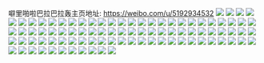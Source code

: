 噼里啪啦巴拉巴拉轰主页地址: https://weibo.com/u/5192934532 
![](https://wx4.sinaimg.cn/mw2000/005Fr1uAly1h9dmjepp4fj32c0340b2b.jpg) 
![](https://wx4.sinaimg.cn/mw2000/005Fr1uAly1h9dmjg832dj32c033zqv5.jpg) 
![](https://wx4.sinaimg.cn/mw2000/005Fr1uAly1h9dmjk2x5oj32a031c1ky.jpg) 
![](https://wx4.sinaimg.cn/mw2000/005Fr1uAly1h9dmjigsfgj32742xi7wi.jpg) 
![](https://wx4.sinaimg.cn/mw2000/005Fr1uAly1h9dmjbv9bnj328j2y8kjl.jpg) 
![](https://wx4.sinaimg.cn/mw2000/005Fr1uAly1h9dmjls1gvj32c033zhdu.jpg) 
![](https://wx4.sinaimg.cn/mw2000/005Fr1uAly1h8qthwko7xj31gp1yjb29.jpg) 
![](https://wx4.sinaimg.cn/mw2000/005Fr1uAly1h8qti348l8j31o0280hdt.jpg) 
![](https://wx4.sinaimg.cn/mw2000/005Fr1uAly1h8qthtodv2j32c0340hdu.jpg) 
![](https://wx4.sinaimg.cn/mw2000/005Fr1uAly1h8qti07wbkj32801o07wi.jpg) 
![](https://wx4.sinaimg.cn/mw2000/005Fr1uAly1h8n5sdl6gkj30fr0cd0x5.jpg) 
![](https://wx4.sinaimg.cn/mw2000/005Fr1uAly1h8m6q357zdj326o2wwe84.jpg) 
![](https://wx4.sinaimg.cn/mw2000/005Fr1uAly1h8m6plmq2hj31c71s9x3c.jpg) 
![](https://wx4.sinaimg.cn/mw2000/005Fr1uAly1h8m6pkiiw6j32923024qr.jpg) 
![](https://wx4.sinaimg.cn/mw2000/005Fr1uAly1h8m6pr92ekj32252qvhdu.jpg) 
![](https://wx4.sinaimg.cn/mw2000/005Fr1uAly1h8m6q96vqzj32c0340e83.jpg) 
![](https://wx4.sinaimg.cn/mw2000/005Fr1uAly1h8m6pz1mz7j31ho1zvhdt.jpg) 
![](https://wx4.sinaimg.cn/mw2000/005Fr1uAly1h8m6phcimbj327n2y7hdu.jpg) 
![](https://wx4.sinaimg.cn/mw2000/005Fr1uAly1h8m6pubc10j31by1rx4qp.jpg) 
![](https://wx4.sinaimg.cn/mw2000/005Fr1uAly1h8m6q5u15ej32c03407wj.jpg) 
![](https://wx4.sinaimg.cn/mw2000/005Fr1uAly1h8bwy5p2e1j32802yohdv.jpg) 
![](https://wx4.sinaimg.cn/mw2000/005Fr1uAly1h8bwy7y99qj32c03401ky.jpg) 
![](https://wx4.sinaimg.cn/mw2000/005Fr1uAly1h8bwyccrenj325e2v61l0.jpg) 
![](https://wx4.sinaimg.cn/mw2000/005Fr1uAly1h8bwxvvnw2j32802yohdv.jpg) 
![](https://wx4.sinaimg.cn/mw2000/005Fr1uAly1h7nk0bsu1dj30u014q7qt.jpg) 
![](https://wx4.sinaimg.cn/mw2000/005Fr1uAly1h7njyxp969j32c0340npf.jpg) 
![](https://wx4.sinaimg.cn/mw2000/005Fr1uAly1h7njyv1wcgj32oa27z1l0.jpg) 
![](https://wx4.sinaimg.cn/mw2000/005Fr1uAly1h7njyzf198j32a92yhx6p.jpg) 
![](https://wx4.sinaimg.cn/mw2000/005Fr1uAly1h7njyicjrzj32de35snpg.jpg) 
![](https://wx4.sinaimg.cn/mw2000/005Fr1uAly1h7njz1hv29j32c0340e83.jpg) 
![](https://wx4.sinaimg.cn/mw2000/005Fr1uAly1h7eczkupgsj32c03407wi.jpg) 
![](https://wx4.sinaimg.cn/mw2000/005Fr1uAly1h7ecz9x6b7j32c0340x6q.jpg) 
![](https://wx4.sinaimg.cn/mw2000/005Fr1uAly1h7eczmlb93j32c0340u0x.jpg) 
![](https://wx4.sinaimg.cn/mw2000/005Fr1uAly1h7eczqpg4aj32c0340npe.jpg) 
![](https://wx4.sinaimg.cn/mw2000/005Fr1uAly1h7eczin2q6j32382y4u0y.jpg) 
![](https://wx4.sinaimg.cn/mw2000/005Fr1uAly1h7ecztwkkvj32c0340e82.jpg) 
![](https://wx4.sinaimg.cn/mw2000/005Fr1uAly1h73mxtsb6fj31o0280npd.jpg) 
![](https://wx4.sinaimg.cn/mw2000/005Fr1uAly1h73mydugd5j31o0280npe.jpg) 
![](https://wx4.sinaimg.cn/mw2000/005Fr1uAly1h73my0zaubj31o027du0y.jpg) 
![](https://wx4.sinaimg.cn/mw2000/005Fr1uAly1h73myju1o6j31o02804qq.jpg) 
![](https://wx4.sinaimg.cn/mw2000/005Fr1uAly1h73my2l0c4j30vf15sq3w.jpg) 
![](https://wx4.sinaimg.cn/mw2000/005Fr1uAly1h73myq7yqoj31kd2357wi.jpg) 
![](https://wx4.sinaimg.cn/mw2000/005Fr1uAly1h73my6g5zfj31o027wgoe.jpg) 
![](https://wx4.sinaimg.cn/mw2000/005Fr1uAly1h73myx4lp2j31o0280h9z.jpg) 
![](https://wx4.sinaimg.cn/mw2000/005Fr1uAly1h73mz4s84fj31o0280x6q.jpg) 
![](https://wx4.sinaimg.cn/mw2000/005Fr1uAly1h73mzddmmfj31o0280qv5.jpg) 
![](https://wx4.sinaimg.cn/mw2000/005Fr1uAly1h73mxleto9j31o0280kjm.jpg) 
![](https://wx4.sinaimg.cn/mw2000/005Fr1uAly1h6sek1db8nj31o0280hdu.jpg) 
![](https://wx4.sinaimg.cn/mw2000/005Fr1uAly1h6sek3q5f6j30u013vqjr.jpg) 
![](https://wx4.sinaimg.cn/mw2000/005Fr1uAly1h6sek58xugj32c0340dyn.jpg) 
![](https://wx4.sinaimg.cn/mw2000/005Fr1uAly1h6sejzz6nmj32c0340x6t.jpg) 
![](https://wx4.sinaimg.cn/mw2000/005Fr1uAly1h6sek2lf25j30u0140tqw.jpg) 
![](https://wx4.sinaimg.cn/mw2000/005Fr1uAly1h6sek7o86sj31o0280qv7.jpg) 
![](https://wx4.sinaimg.cn/mw2000/005Fr1uAly1h6q3wtz191j32c031inpe.jpg) 
![](https://wx4.sinaimg.cn/mw2000/005Fr1uAly1h6q3wr2a67j325i2wik2y.jpg) 
![](https://wx4.sinaimg.cn/mw2000/005Fr1uAly1h6q3wwhpkmj32c03407wi.jpg) 
![](https://wx4.sinaimg.cn/mw2000/005Fr1uAly1h6q3wzalltj31gn20nx6p.jpg) 
![](https://wx4.sinaimg.cn/mw2000/005Fr1uAly1h6q3x5eistj31o02807wh.jpg) 
![](https://wx4.sinaimg.cn/mw2000/005Fr1uAly1h6q3x2b1obj31o0280u0y.jpg) 
![](https://wx4.sinaimg.cn/mw2000/005Fr1uAly1h6mmk516p9j30s50zr763.jpg) 
![](https://wx4.sinaimg.cn/mw2000/005Fr1uAly1h6mmk40ip3j32402tcqv6.jpg) 
![](https://wx4.sinaimg.cn/mw2000/005Fr1uAly1h6mmk5jrvhj30u011340c.jpg) 
![](https://wx4.sinaimg.cn/mw2000/005Fr1uAly1h6c3s43aw7j32802yo4ho.jpg) 
![](https://wx4.sinaimg.cn/mw2000/005Fr1uAly1h6c3t90z1oj31o0280dlm.jpg) 
![](https://wx4.sinaimg.cn/mw2000/005Fr1uAly1h6c3sb5h2oj32802x6e82.jpg) 
![](https://wx4.sinaimg.cn/mw2000/005Fr1uAly1h6c3ti8xryj32802yob2b.jpg) 
![](https://wx4.sinaimg.cn/mw2000/005Fr1uAly1h6c3slku5qj326e2q3b2a.jpg) 
![](https://wx4.sinaimg.cn/mw2000/005Fr1uAly1h6c3t62m4lj31o0280tl3.jpg) 
![](https://wx4.sinaimg.cn/mw2000/005Fr1uAly1h6c3tiwmo5j30ua15kqaf.jpg) 
![](https://wx4.sinaimg.cn/mw2000/005Fr1uAly1h6c3rt0kp9j32802yo4qs.jpg) 
![](https://wx4.sinaimg.cn/mw2000/005Fr1uAly1h5r9ua6o4xj30un14uh5w.jpg) 
![](https://wx4.sinaimg.cn/mw2000/005Fr1uAly1h5r9u9l4b6j31ja21qnpd.jpg) 
![](https://wx4.sinaimg.cn/mw2000/005Fr1uAly1h5r9ubleikj30uk14re0g.jpg) 
![](https://wx4.sinaimg.cn/mw2000/005Fr1uAly1h5htbksobqj32802yke84.jpg) 
![](https://wx4.sinaimg.cn/mw2000/005Fr1uAly1h5htblnibkj31o0280hdt.jpg) 
![](https://wx4.sinaimg.cn/mw2000/005Fr1uAly1h5htbgijiyj31fo1r5npd.jpg) 
![](https://wx4.sinaimg.cn/mw2000/005Fr1uAly1h5htexqjeuj32802yoe85.jpg) 
![](https://wx4.sinaimg.cn/mw2000/005Fr1uAly1h5cbazbjibj30rs15o47w.jpg) 
![](https://wx4.sinaimg.cn/mw2000/005Fr1uAly1h5cbb0eq7sj30rs15o4b1.jpg) 
![](https://wx4.sinaimg.cn/mw2000/005Fr1uAly1h5cbazmylpj30rs15owpf.jpg) 
![](https://wx4.sinaimg.cn/mw2000/005Fr1uAly1h5cbaz1pohj30q813dn6u.jpg) 
![](https://wx4.sinaimg.cn/mw2000/005Fr1uAly1h5cbb2nvq8j32802x3kjn.jpg) 
![](https://wx4.sinaimg.cn/mw2000/005Fr1uAly1h5cbb3vr0ej32c0340npe.jpg) 
![](https://wx4.sinaimg.cn/mw2000/005Fr1uAly1h56lw6bbzij31o0280hdu.jpg) 
![](https://wx4.sinaimg.cn/mw2000/005Fr1uAly1h56lw8mkw6j32802yox6p.jpg) 
![](https://wx4.sinaimg.cn/mw2000/005Fr1uAly1h56lwahprqj31z02oynpd.jpg) 
![](https://wx4.sinaimg.cn/mw2000/005Fr1uAly1h56lwca5rej31gs1yehdt.jpg) 
![](https://wx4.sinaimg.cn/mw2000/005Fr1uAly1h4i7fv03d5j31g21xfqv5.jpg) 
![](https://wx4.sinaimg.cn/mw2000/005Fr1uAly1h4i7fw1i9ej317t0zlwnn.jpg) 
![](https://wx4.sinaimg.cn/mw2000/005Fr1uAly1h4i7fvk92cj30uh13d162.jpg) 
